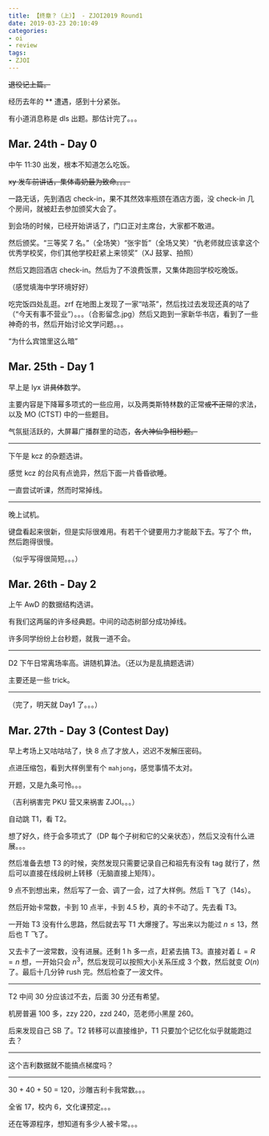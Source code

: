 ```yaml
---
title: 【终章？（上）】 - ZJOI2019 Round1
date: 2019-03-23 20:10:49
categories:
- oi
- review
tags:
- ZJOI
---
```


~~退役记上篇。~~

经历去年的 ** 遭遇，感到十分紧张。

有小道消息称是 dls 出题。那估计完了。。。

<!-- more -->

## Mar. 24th - Day 0

中午 11:30 出发，根本不知道怎么吃饭。

~~xy 发车前讲话，集体毒奶最为致命。。。~~

一路无话，先到酒店 check-in，果不其然效率瓶颈在酒店方面，没 check-in 几个房间，就被赶去参加颁奖大会了。

到会场的时候，已经开始讲话了，门口正对主席台，大家都不敢进。

然后颁奖。“三等奖 7 名。”（全场笑）“张宇哲”（全场又笑）“仇老师就应该拿这个优秀学校奖，你们其他学校赶紧上来领奖”（XJ 鼓掌、拍照）

然后又跑回酒店 check-in。然后为了不浪费饭票，又集体跑回学校吃晚饭。

（感觉填海中学环境好好）

吃完饭四处乱逛。zrf 在地图上发现了一家“咕茶”，然后找过去发现还真的咕了（“今天有事不营业”）。。。（合影留念.jpg）然后又跑到一家新华书店，看到了一些神奇的书，然后开始讨论文学问题。。。

“为什么宾馆里这么暗”

## Mar. 25th - Day 1

早上是 lyx 讲~~具体~~数学。

主要内容是下降幂多项式的一些应用，以及两类斯特林数的正常~~或不正常~~的求法，以及 MO (CTST) 中的一些题目。

气氛挺活跃的，大屏幕广播群里的动态，~~各大神仙争相秒题。~~

---

下午是 kcz 的杂题选讲。

感觉 kcz 的台风有点诡异，然后下面一片昏昏欲睡。

一直尝试听课，然而时常掉线。

---

晚上试机。

键盘看起来很新，但是实际很难用。有若干个键要用力才能敲下去。写了个 fft，然后跑得很慢。

（似乎写得很简短。。。）

## Mar. 26th - Day 2

上午 AwD 的数据结构选讲。

有我们这两届的许多经典题。中间的动态树部分成功掉线。

许多同学纷纷上台秒题，就我一道不会。

---

D2 下午日常离场率高。讲随机算法。（还以为是乱搞题选讲）

主要还是一些 trick。

---

（完了，明天就 Day1 了。。。）

## Mar. 27th - Day 3 (Contest Day)

早上考场上又咕咕咕了，快 8 点了才放人，迟迟不发解压密码。

点进压缩包，看到大样例里有个 `mahjong`，感觉事情不太对。

开题，又是九条可怜。。。

（吉利祸害完 PKU 营又来祸害 ZJOI。。。）

自动跳 T1，看 T2。

想了好久，终于会多项式了（DP 每个子树和它的父亲状态），然后又没有什么进展。。。

然后准备去想 T3 的时候，突然发现只需要记录自己和祖先有没有 tag 就行了，然后可以直接在线段树上转移（无脑直接上矩阵）。

9 点不到想出来，然后写了一会、调了一会，过了大样例。然后 T 飞了（14s）。

然后开始卡常数，卡到 10 点半，卡到 4.5 秒，真的卡不动了。先去看 T3。

一开始 T3 没有什么思路，然后就去写 T1 大爆搜了。写出来以为能过 $n \le 13$，然后也 T 飞了。

又去卡了一波常数，没有进展。还剩 1 h 多一点，赶紧去搞 T3。直接对着 $L = R = n$ 想，一开始只会 $n^3$，然后发现可以按照大小关系压成 3 个数，然后就变 $O(n)$ 了。最后十几分钟 rush 完。然后检查了一波文件。

---

T2 中间 30 分应该过不去，后面 30 分还有希望。

机房普遍 100 多，zzy 220，zzd 240，范老师小黑屋 260。

后来发现自己 SB 了。T2 转移可以直接维护，T1 只要加个记忆化似乎就能跑过去？

---

这个吉利数据就不能搞点梯度吗？

---

30 + 40 + 50 = 120，沙雕吉利卡我常数。。。

全省 17，校内 6，文化课预定。。。

还在等源程序，想知道有多少人被卡常。。。
